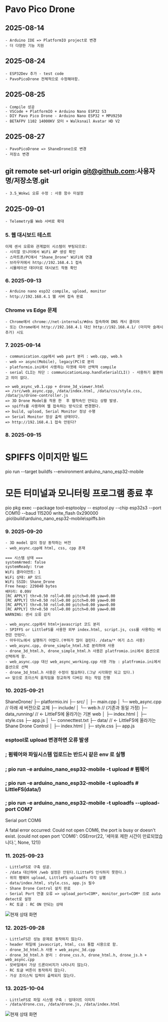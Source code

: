 # Pavo Pico Drone

## 2025-08-14
	- Arduino IDE => PlatformIO project로 변경
	- 더 다양한 기능 지원

## 2025-08-24
	- ESP32Dev 추가 - test code
	- PavoPicoDrone 전체적으로 수정해야함.

## 2025-08-25
	- Compile 성공
	- VSCode + PlatformIO + Arduino Nano ESP32 S3
	- DIY Pavo Pico Drone - Arduino Nano ESP32 + MPU9250
	- BETAFPV 1102 14000KV 모터 + Walksnail Avatar HD V2

## 2025-08-27
	- PavoPicoDrone => ShaneDrone으로 변경
	- 저장소 변경
## git remote set-url origin git@github.com:사용자명/저장소명.git

	- 3.5_Wokwi 오류 수정 : 사용 함수 미설정

## 2025-09-01
	- Telemetry를 Web 서버로 확대

### 5. 웹 대시보드 테스트
	이제 센서 오류와 관계없이 시스템이 부팅되므로:
	- 시리얼 모니터에서 WiFi AP 생성 확인
	- 스마트폰/PC에서 "Shane_Drone" WiFi에 연결
	- 브라우저에서 http://192.168.4.1 접속
	- 시뮬레이션 데이터로 대시보드 작동 확인

### 6. 2025-09-13
	- Arduino nano esp32 compile, upload, monitor
	- http://192.168.4.1 웹 서버 접속 완료

###	Chrome vs Edge 문제
	- Chrome에서 chrome://net-internals/#dns 접속하여 DNS 캐시 클리어
	- 또는 Chrome에서 http://192.168.4.1 대신 http://192.168.4.1/ (마지막 슬래시 추가) 시도

### 7. 2025-09-14
	- communication.cpp에서 web part 분리 : web.cpp, web.h
	- web => async(Mobile), legacy(PC)로 분리
	- platformio.ini에서 사용하는 타겟에 따라 선택적 compile
	- serial CLI는 차단 : communicationLoop.handleSerialCLI() - 사용하기 불편하고 의미 없다.

	=> web_async_v0.1.cpp + drone_3d_viewer.html
	=> /src/web_async.cpp, /data/index.html, /data/css/style.css, /data/js/drone-controller.js
	=> 3D Drone Model을 적용 한  후 웹적속인 안되는 상황 발생.
	=> spiffs를 사용하여 웹 접속하는 방식으로 변경했다.
	=> build, upload, Serial Monitor 정상 수행
	=> Serial Monitor 정상 출력 상태이다.
	=> http://192.168.4.1 접속 안된다?

### 8. 2025-09-15
	
# SPIFFS 이미지만 빌드
pio run --target buildfs --environment arduino_nano_esp32-mobile

# 모든 터미널과 모니터링 프로그램 종료 후
pio pkg exec --package tool-esptoolpy -- esptool.py --chip esp32s3 --port COM10 --baud 115200 write_flash 0x290000 .pio\build\arduino_nano_esp32-mobile\spiffs.bin

### 9. 2025-09-20
	- 3D model 없이 정상 동작하는 버전
	- web_async.cpp에 html, css, cpp 혼재
```
=== 시스템 상태 ===
systemArmed: false
systemReady: true
WiFi 클라이언트: 1
WiFi 상태: AP 모드
WiFi SSID: Shane_Drone
Free heap: 229840 bytes
배터리: 0.09V
[RC APPLY] thr=0.50 roll=0.00 pitch=0.00 yaw=0.00
[RC APPLY] thr=0.50 roll=0.00 pitch=0.00 yaw=0.00
[RC APPLY] thr=0.50 roll=0.00 pitch=0.00 yaw=0.00
[RC APPLY] thr=0.50 roll=0.00 pitch=0.00 yaw=0.00
WARNING: 센서 오류 감지
```

	- web_async.cpp에서 html+javascript 코드 분리
	- SPIFFS or LittleFS를 사용한 외부 index.html, script.js, css를 사용하는 버젼은 안된다.
	- 아두이노에서 실행하기 어렵다.(부하가 많이 걸린다. /data/* 여기 소스 사용)
	- web_async.cpp, drone_simple_html.h로 분리하여 사용
	- drone_3d_html.h, drone_simple_html.h 사용은 platfromio.ini에서 옵션으로 선택하게 함.
	- web_async.cpp 대신 web_async_working.cpp 사용 가능 : platfromio.ini에서 옵션으로 선택
	- drone_3d_html.h 사용은 수정이 필요하다.(그냥 시각화만 되고 있다.)
	=> 앞으로 조이스틱 움직임을 정교하게 디버깅 하는 작업 진행

### 10. 2025-09-21
ShaneDrone/
├─ platformio.ini
├─ src/
│  ├─ main.cpp
│  └─ web_async.cpp        // 아래 새 버전으로 교체
├─ include/
│  └─ web.h                // (기존과 동일 가정)
├─ data_running/           // ← LittleFS에 올라가는 기본 web
│  ├─ index.html
│  ├─ style.css
   ├─ app.js
│  └─ connecttest.txt
├─ data/                   // ← LittleFS에 올라가는 Shane Drone Control
│  ├─ index.html
│  ├─ style.css
   ├─ app.js


### esptool로 upload 변경하면 오류 발생
### ; 펌웨어와 파일시스템 업로드는 반드시 같은 env 로 실행
### ; pio run -e arduino_nano_esp32-mobile -t upload      # 펌웨어
### ; pio run -e arduino_nano_esp32-mobile -t uploadfs    # LittleFS(data/)

### ; pio run -e arduino_nano_esp32-mobile -t uploadfs --upload-port COM7

Serial port COM6

A fatal error occurred: Could not open COM6, the port is busy or doesn't exist.
(could not open port 'COM6': OSError(22, '세마포 제한 시간이 만료되었습니다.', None, 121))

### 11. 2025-09-23
	- LittleFS로 구축 성공.
	- /data 대신하여 /web 설정은 안된다.(LitteFS 인식하지 못한다.)
	- 위의 펨웨어 upload, LittleFS uploadfs 각각 실행
	- data/index.html, style.css, app.js 필수
	- Shane Drone Control 설치 완료
	- Serial Port 연결 오류 => upload_port=COM*, monitor_port=COM* 으로 auto detect로 설정
	- RC 토글 : RC ON 안되는 상태
![현재 상태 화면](./docs/images/화면_캡처_2025-09-23.jpg)

### 12. 2025-09-28
	- LittleFS은 성능 문제로 동작하지 않는다.
	- header 파일에 javascript, html, css 통합 시용으로 함.
	- drone_3d_html.h 사용 + web_async_3d.cpp
	- drone_3d_html.h 분리 : drone_css.h, drone_html.h, drone_js.h + web_async.cpp
	- 모바일에서 가상 드론이비지가 나타나지 않는다.
	- RC 토글 버튼이 동작하지 않는다.
	- 가상 조이스틱 입력이 출력되지 않는다.

### 13. 2025-10-04
	- LittleFS로 파일 시스템 구축 : 업데이트 이미지
	- /data/drone.css, /data/drone.js, /data/index.html
![현재 상태 화면](./docs/images/화면_캡처_2025-10-04_140257.jpg)